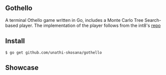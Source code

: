 ## Gothello

A terminal Othello game written in Go, includes a Monte Carlo Tree Search-based
player.  The implementation of the player follows from the int8's [repo](https://github.com/int8/gomcts)

## Install
```
$ go get github.com/unathi-skosana/gothello
```

## Showcase



